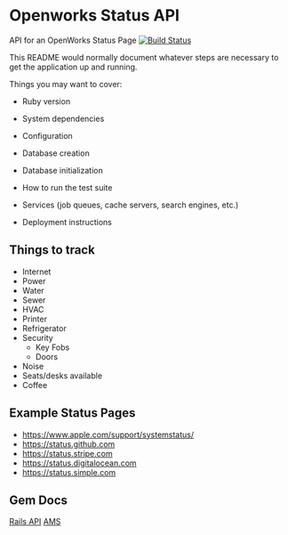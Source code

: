 # Openworks Status API
API for an OpenWorks Status Page
[![Build Status](https://travis-ci.org/UpstateRuby/openworks-status-api.svg?branch=master&style=flat-square)](https://travis-ci.org/UpstateRuby/openworks-status-api)

This README would normally document whatever steps are necessary to get the
application up and running.

Things you may want to cover:

* Ruby version

* System dependencies

* Configuration

* Database creation

* Database initialization

* How to run the test suite

* Services (job queues, cache servers, search engines, etc.)

* Deployment instructions


## Things to track

* Internet
* Power
* Water
* Sewer
* HVAC
* Printer
* Refrigerator
* Security
  * Key Fobs
  * Doors
* Noise
* Seats/desks available
* Coffee

## Example Status Pages

  * https://www.apple.com/support/systemstatus/
  * https://status.github.com
  * https://status.stripe.com
  * https://status.digitalocean.com
  * https://status.simple.com

## Gem Docs

[Rails API](https://github.com/rails-api/rails-api)
[AMS](https://github.com/rails-api/active_model_serializers)
